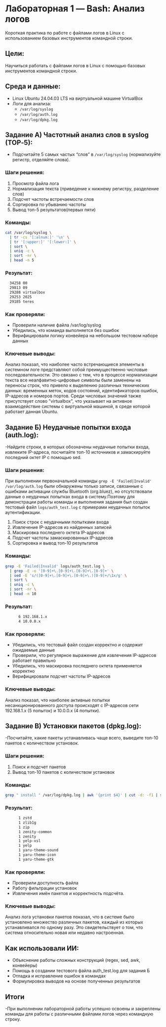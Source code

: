 # Лабораторная 1 — Bash: Анализ логов

Короткая практика по работе с файлами логов в Linux с использованием базовых инструментов командной строки.

## Цели:

Научиться работать с файлами логов в Linux с помощью базовых инструментов командной строки.

## Среда и данные:
- Linux Ubuntu 24.04.03 LTS на виртуальной машине VirtualBox
- Логи для анализа:
  - `/var/log/syslog`
  - `/var/log/auth.log`
  - `/var/log/dpkg.log`

## Задание А) Частотный анализ слов в syslog (TOP‑5):
- Подсчитайте 5 самых частых “слов” в `/var/log/syslog` (нормализуйте регистр, отделяйте слова).

### Шаги решения:
1. Просмотр файла лога
2. Нормализация текста (приведение к нижнему регистру, разделение слов)
3. Подсчет частоты встречаемости слов
4. Сортировка по убыванию частоты
5. Вывод топ-5 результатов(первых пяти)

### Команды:
```bash
cat /var/log/syslog \
  | tr -cs '[:alnum:]' '\n' \
  | tr '[:upper:]' '[:lower:]' \
  | sort \
  | uniq -c \
  | sort -nr \
  | head -n 5
```

### Результат:
```bash
  34258 00
  29813 09
  29288 virtualbox
  29253 2025
  29185 teres
```

### Как проверяли:
- Проверили наличие файла /var/log/syslog
- Убедились, что команда выполняется без ошибок
- Верифицировали логику конвейера на небольшом тестовом наборе данных

### Ключевые выводы:
Анализ показал, что наиболее часто встречающиеся элементы в системном логе представляют собой преимущественно числовые последовательности.
Это связано с тем, что в процессе нормализации текста все неалфавитно-цифровые символы были заменены на переносы строк, что привело к выделению различных технических данных: временных меток,
кодов состояний, идентификаторов ошибок, IP-адресов и номеров портов. Среди числовых значений также присутствует слово "virtualbox", 
что указывает на активное взаимодействие системы с виртуальной машиной, в среде которой работает данная Ubuntu.

## Задание Б) Неудачные попытки входа (auth.log):
-Найдите строки, в которых обозначены неудачные попытки входа, извлеките IP-адреса, посчитайте топ-10 источников и замаскируйте последний октет IP с помощью sed.

### Шаги решения:
При выполнении первоначальной команды `grep -E 'Failed|Invalid' /var/log/auth.log` были обнаружены только записи, связанные с ошибками активации службы Bluetooth (org.bluez), но отсутствовали данные о неудачных попытках входа в систему.Поэтому для демонстрации работы команды и выполнения задания был создан тестовый файл `logs/auth_test.log` с примерами неудачных попыток аутентификации.

1. Поиск строк с неудачными попытками входа
2. Извлечение IP-адресов из найденных записей  
3. Маскировка последнего октета IP-адресов
4. Подсчет частоты замаскированных IP-адресов
5. Сортировка и вывод топ-10 результатов

### Команды:
```bash
grep -E 'Failed|Invalid' logs/auth_test.log \
  | grep -E -o '[0-9]+\.[0-9]+\.[0-9]+\.[0-9]+' \
  | sed -E 's/([0-9]+\.[0-9]+\.[0-9]+\.)[0-9]+/\1x/g' \
  | sort \
  | uniq -c \
  | sort -nr \
  | head -n 10
```

### Результат:
```bash
      6 192.168.1.x
      4 10.0.0.x
```

### Как проверяли:
- Убедились, что тестовый файл создан корректно и содержит ожидаемые данные
- Проверили, что регулярное выражение для извлечения IP-адресов работает правильно
- Убедились, что маскировка последнего октета применяется корректно
- Верифицировали подсчет частоты IP-адресов

### Ключевые выводы:
Анализ показал, что наиболее активные попытки несанкционированного доступа происходят с IP-адресов сети 192.168.1.x (5 попыток) и 10.0.0.x (4 попытки).

## Задание В) Установки пакетов (dpkg.log):
-Посчитайте, какие пакеты устанавливась чаще всего, выведите топ-10 пакетов с количеством установок.

### Шаги решения:
1. Поиск и подсчет пакетов
2. Вывод топ-10 пакетов с количеством установок 

### Команды:
```bash
grep " install " /var/log/dpkg.log | awk '{print $4}' | cut -d: -f1 | sort | uniq -c | sort -nr | head -n 10
```

### Результат:
```bash
      1 zstd
      1 zlib1g
      1 zip
      1 zenity-common
      1 zenity
      1 yelp-xsl
      1 yelp
      1 yaru-theme-sound
      1 yaru-theme-icon
      1 yaru-theme-gtk
```

### Как проверяли:
- Проверили доступность файла
- Работу фильтрации установок
- Извлечения имён пакетов и корректность подсчёта.

### Ключевые выводы:
Анализ лога установки пакетов показал, что в системе было установлено множество различных пакетов, каждый из которых устанавливался по одному разу.
Это свидетельствует о том, что система относительно новая или недавно настроенная.

## Как использовали ИИ:
- Объяснение работы сложных конструкций (regex, sed, awk, конвейеры)
- Помощь в создании тестового файла auth_test.log для задания Б
- Отладка и исправление ошибок в командах
- Формулировка выводов на основе полученных результатов

## Итоги
-При выполнении лабораторной работы успешно освоены и закреплены команды для работы с различными файлами логов через командную строку.


